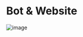 # Bot & Website
![image](https://github.com/user-attachments/assets/ef305ef2-300f-45ad-b1a9-8d5c5deb6d25)
